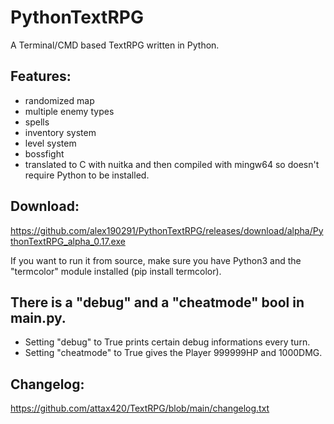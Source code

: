 # PythonTextRPG
A Terminal/CMD based TextRPG written in Python.

## Features:
- randomized map
- multiple enemy types
- spells
- inventory system
- level system
- bossfight
- translated to C with nuitka and then compiled with mingw64 so doesn't require Python to be installed.

## Download: 
https://github.com/alex190291/PythonTextRPG/releases/download/alpha/PythonTextRPG_alpha_0.17.exe  

If you want to run it from source, make sure you have Python3 and the "termcolor" module installed (pip install termcolor).

## There is a "debug" and a "cheatmode" bool in main.py.
- Setting "debug" to True prints certain debug informations every turn.
- Setting "cheatmode" to True gives the Player 999999HP and 1000DMG.

## Changelog:
https://github.com/attax420/TextRPG/blob/main/changelog.txt
